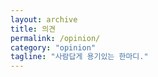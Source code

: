 ```yaml
---
layout: archive
title: 의견
permalink: /opinion/
category: "opinion"
tagline: "사람답게 용기있는 한마디."
---
```

